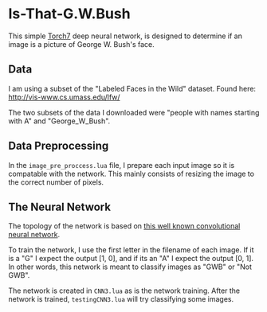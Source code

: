 # Is-That-G.W.Bush

This simple [Torch7](http://torch.ch/) deep neural network, is designed to determine if an image is a picture of George W. Bush's face.

## Data

I am using a subset of the "Labeled Faces in the Wild" dataset. Found here: http://vis-www.cs.umass.edu/lfw/

The two subsets of the data I downloaded were "people with names starting with A" and "George_W_Bush".

## Data Preprocessing

In the `image_pre_proccess.lua` file, I prepare each input image so it is compatable with the network. This mainly consists of resizing the image to the correct number of pixels.

## The Neural Network

The topology of the network is based on [this well known convolutional neural network](http://papers.nips.cc/paper/4824-imagenet-classification-with-deep-convolutional-neural-networks.pdf).

To train the network, I use the first letter in the filename of each image. If it is a "G" I expect the output [1, 0], and if its an "A" I expect the output [0, 1].
In other words, this network is meant to classify images as "GWB" or "Not GWB".

The network is created in `CNN3.lua` as is the network training.
After the network is trained, `testingCNN3.lua` will try classifying some images.


